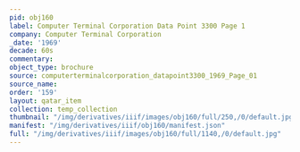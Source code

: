 ```yaml
---
pid: obj160
label: Computer Terminal Corporation Data Point 3300 Page 1
company: Computer Terminal Corporation
_date: '1969'
decade: 60s
commentary:
object_type: brochure
source: computerterminalcorporation_datapoint3300_1969_Page_01
source_name:
order: '159'
layout: qatar_item
collection: temp_collection
thumbnail: "/img/derivatives/iiif/images/obj160/full/250,/0/default.jpg"
manifest: "/img/derivatives/iiif/obj160/manifest.json"
full: "/img/derivatives/iiif/images/obj160/full/1140,/0/default.jpg"
---
```

